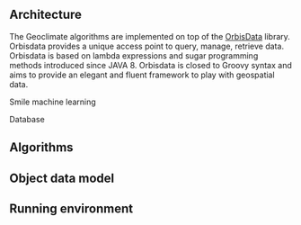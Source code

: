 
## Architecture

The Geoclimate algorithms are implemented on top of the [OrbisData]((https://github.com/orbisgis/orbisdata)) library. 
Orbisdata provides a unique access point to query, manage, retrieve data. 
Orbisdata is based on lambda expressions and sugar programming methods introduced since JAVA 8. 
Orbisdata is closed to Groovy syntax and aims to provide an elegant and fluent framework to play with geospatial data.

Smile machine learning

Database


## Algorithms


## Object data model



## Running environment


